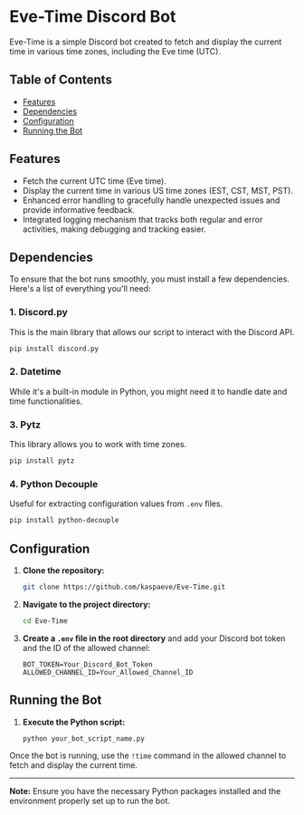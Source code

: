 # Eve-Time Discord Bot

Eve-Time is a simple Discord bot created to fetch and display the current time in various time zones, including the Eve time (UTC).

## Table of Contents
- [Features](#features)
- [Dependencies](#Dependencies)
- [Configuration](#configuration)
- [Running the Bot](#running-the-bot)

## Features
- Fetch the current UTC time (Eve time).
- Display the current time in various US time zones (EST, CST, MST, PST).
- Enhanced error handling to gracefully handle unexpected issues and provide informative feedback.
- Integrated logging mechanism that tracks both regular and error activities, making debugging and tracking easier.

## Dependencies

To ensure that the bot runs smoothly, you must install a few dependencies. Here's a list of everything you'll need:

### 1. Discord.py 
This is the main library that allows our script to interact with the Discord API.
```bash
pip install discord.py
```

### 2. Datetime 
While it's a built-in module in Python, you might need it to handle date and time functionalities.

### 3. Pytz 
This library allows you to work with time zones.
```bash
pip install pytz
```

### 4. Python Decouple 
Useful for extracting configuration values from `.env` files.
```bash
pip install python-decouple
```

## Configuration

1. **Clone the repository:**
    ```bash
    git clone https://github.com/kaspaeve/Eve-Time.git
    ```

2. **Navigate to the project directory:**
    ```bash
    cd Eve-Time
    ```

3. **Create a `.env` file in the root directory** and add your Discord bot token and the ID of the allowed channel:
    ```env
    BOT_TOKEN=Your_Discord_Bot_Token
    ALLOWED_CHANNEL_ID=Your_Allowed_Channel_ID
    ```

## Running the Bot

1. **Execute the Python script:**
    ```bash
    python your_bot_script_name.py
    ```

Once the bot is running, use the `!time` command in the allowed channel to fetch and display the current time.

---

**Note:** Ensure you have the necessary Python packages installed and the environment properly set up to run the bot. 
